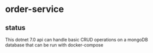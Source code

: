 # order-service

## status

This dotnet 7.0 api can handle basic CRUD operations on a mongoDB database that can be run with docker-compose
